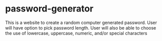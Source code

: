 # password-generator

This is a website to create a random computer generated password.
User will have option to pick password length.
User will also be able to choose the use of lowercase, uppercase, numeric, and/or special characters